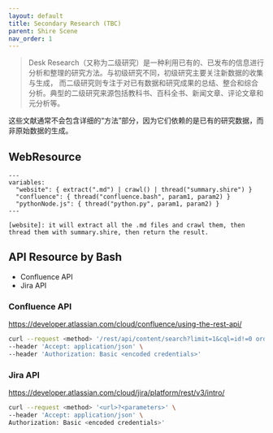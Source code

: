 ```yaml
---
layout: default
title: Secondary Research (TBC)
parent: Shire Scene
nav_order: 1
---
```


> Desk Research（又称为二级研究）是一种利用已有的、已发布的信息进行分析和整理的研究方法。与初级研究不同，初级研究主要关注新数据的收集与生成，
而二级研究则专注于对已有数据和研究成果的总结、整合和综合分析。典型的二级研究来源包括教科书、百科全书、新闻文章、评论文章和元分析等。

这些文献通常不会包含详细的“方法”部分，因为它们依赖的是已有的研究数据，而非原始数据的生成。

## WebResource

```shire
---
variables:
  "website": { extract(".md") | crawl() | thread("summary.shire") }
  "confluence": { thread("confluence.bash", param1, param2) }
  "pythonNode.js": { thread("python.py", param1, param2) }  
---

[website]: it will extract all the .md files and crawl them, then thread them with summary.shire, then return the result.
```

## API Resource by Bash

- Confluence API
- Jira API

### Confluence API

https://developer.atlassian.com/cloud/confluence/using-the-rest-api/

```bash
curl --request <method> '/rest/api/content/search?limit=1&cql=id!=0 order by lastmodified desc' \
--header 'Accept: application/json' \
--header 'Authorization: Basic <encoded credentials>'
```

### Jira API

https://developer.atlassian.com/cloud/jira/platform/rest/v3/intro/

```bash
curl --request <method> '<url>?<parameters>' \
--header 'Accept: application/json' \
Authorization: Basic <encoded credentials>'
```